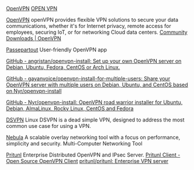 
[OpenVPN](https://f-droid.org/packages/de.blinkt.openvpn)
[OPEN VPN](https://f-droid.org/en/packages/de.blinkt.openvpn/)

[OpenVPN](https://openvpn.net/)
openVPN provides flexible VPN solutions to secure your data communications, whether it's for Internet privacy, remote access for employees, securing IoT, or for networking Cloud data centers.
[Community Downloads | OpenVPN](https://openvpn.net/community-downloads)

[Passepartout](https://github.com/passepartoutvpn/passepartout-apple)
User-friendly OpenVPN app

[GitHub - angristan/openvpn-install: Set up your own OpenVPN server on Debian, Ubuntu, Fedora, CentOS or Arch Linux.](https://github.com/angristan/openvpn-install)

[GitHub - gayanvoice/openvpn-install-for-multiple-users: Share your OpenVPN server with multiple users on Debian, Ubuntu, and CentOS based on Nyr/openvpn-install](https://github.com/gayanvoice/openvpn-install-for-multiple-users)

[GitHub - Nyr/openvpn-install: OpenVPN road warrior installer for Ubuntu, Debian, AlmaLinux, Rocky Linux, CentOS and Fedora](https://github.com/Nyr/openvpn-install)

[DSVPN](https://github.com/jedisct1/dsvpn)
Linux DSVPN is a dead simple VPN, designed to address the most common use case for using a VPN.

[Nebula](https://github.com/slackhq/nebula)
A scalable overlay networking tool with a focus on performance, simplicity and security.
Multi-Computer Networking Tool

[Pritunl](https://pritunl.com/)
Enterprise Distributed OpenVPN and IPsec Server.
[Pritunl Client - Open Source OpenVPN Client](https://client.pritunl.com/)
[pritunl/pritunl: Enterprise VPN server](https://github.com/pritunl/pritunl)
